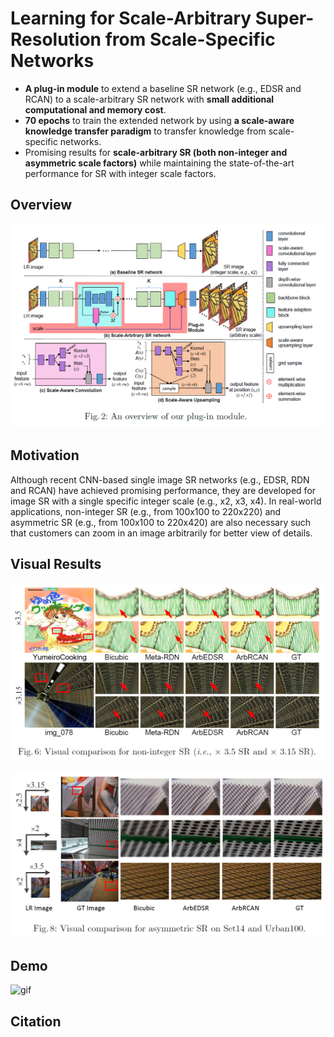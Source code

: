# Learning for Scale-Arbitrary Super-Resolution from Scale-Specific Networks
- **A plug-in module** to extend a baseline SR network (e.g., EDSR and RCAN) to a scale-arbitrary SR network with **small additional computational and memory cost**. 
- **70 epochs** to train the extended network by using **a scale-aware knowledge transfer paradigm** to transfer knowledge from scale-specific networks.
- Promising results for **scale-arbitrary SR (both non-integer and asymmetric scale factors)** while maintaining the state-of-the-art performance for SR with integer scale factors.

## Overview
![non-integer](./Figs/overview.png)

## Motivation
Although recent CNN-based single image SR networks (e.g., EDSR, RDN and RCAN) have achieved promising performance, they are developed for image SR with a single specific integer scale (e.g., x2, x3, x4). In real-world applications, non-integer SR (e.g., from 100x100 to 220x220) and asymmetric SR (e.g., from 100x100 to 220x420) are also necessary such that customers can zoom in an image arbitrarily for better view of details.

## Visual Results

![non-integer](./Figs/non-integer.png)

![asymmetric](./Figs/asymmetric.png)

## Demo

![gif](./Figs/1.gif)

## Citation
